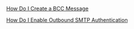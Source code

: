 [How Do I Create a BCC Message](./bcc.md)

[How Do I Enable Outbound SMTP Authentication](./HowDoIEnableOutboundSMTPAuthentication.md)
